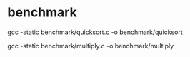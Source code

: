 # benchmark

gcc -static benchmark/quicksort.c -o benchmark/quicksort

gcc -static benchmark/multiply.c -o benchmark/multiply